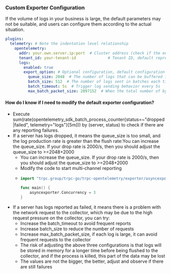 ### Custom Exporter Configuration
If the volume of logs in your business is large, the default parameters  may not be suitable, and users can configure them according to the actual situation.
```yaml
plugins:
  telemetry: # Note the indentation level relationship
    opentelemetry:
      addr: your.own.server.ip:port  # Cluster address (check if the environment domain can be resolved normally)
      tenant_id: your-tenant-id              # Tenant ID, default represents the default tenant (Note: Switch to the business tenant ID)
      logs:
        enabled: true
        export_option: # Optional configuration, default configuration can meet most scenarios
          queue_size: 2048  # The number of logs that can be buffered in local memory
          batch_size: 512  # The number of logs sent in batches each time, the log sending behavior will be triggered when the number of logs in the buffer exceeds this configuration
          batch_timeout: 5s  # Trigger log sending behavior every 5s
          max_batch_packet_size: 2097152  # When the total number of bytes of logs in the buffer exceeds 2097152 bytes, a log sending behavior will be triggered
```

#### How do I know if I need to modify the default exporter configuration?
* Execute sum(rate(opentelemetry_sdk_batch_process_counter{status=~"dropped|failed", telemetry="logs"}[5m])) by (server, status) to check if there are any reporting failures.
* If a server has logs dropped, it means the queue_size is too small, and the log production rate is greater than the flush rate:You can increase the queue_size. If your drop rate is 2000/s, then you should adjust the queue_size to >=2048+2000
  * You can increase the queue_size. If your drop rate is 2000/s, then you should adjust the queue_size to >=2048+2000
  * Modify the code to start multi-channel reporting
  * ```go
    import "trpc.group/trpc-go/trpc-opentelemetry/exporter/asyncexporter"
    
    func main() {
        asyncexporter.Concurrency = 3
    }
    ```
* If a server has logs reported as failed, it means there is a problem with the network request to the collector, which may be due to the high request pressure on the collector, you can try:
  * Increase the batch_timeout to avoid frequent reports
  * Increase batch_size to reduce the number of requests
  * Increase max_batch_packet_size, if each log is large, it can avoid frequent requests to the collector
  * The risk of adjusting the above three configurations is that logs will be stored in memory for a longer time before being flushed to the collector, and if the process is killed, this part of the data may be lost
  * The values are not the bigger, the better, adjust and observe if there are still failures
